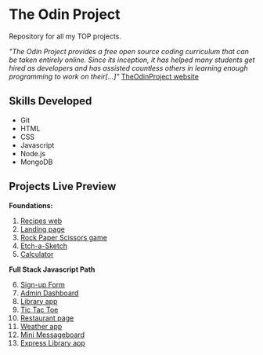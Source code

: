 # The Odin Project
Repository for all my TOP projects.

*"The Odin Project provides a free open source coding curriculum that can be taken entirely online. Since its inception, it has helped many students get hired as developers and has assisted countless others in learning enough programming to work on their[...]"*
[TheOdinProject website](https://www.theodinproject.com/)

## Skills Developed
- Git
- HTML
- CSS
- Javascript
- Node.js
- MongoDB

## Projects Live Preview
**Foundations:**
1. [Recipes web](https://jorgelg3.github.io/TheOdinProject/001-odin-recipes/)
2. [Landing page](https://jorgelg3.github.io/TheOdinProject/002-landing-page/)
3. [Rock Paper Scissors game](https://jorgelg3.github.io/TheOdinProject/003-rock-paper-scissors/)
4. [Etch-a-Sketch](https://jorgelg3.github.io/TheOdinProject/004-etch-a-sketch/)
5. [Calculator](https://jorgelg3.github.io/TheOdinProject/005-calculator/)
 
**Full Stack Javascript Path**

6. [Sign-up Form](https://jorgelg3.github.io/TheOdinProject/006-sign-up-form/)
7. [Admin Dashboard](https://jorgelg3.github.io/TheOdinProject/007-admin-dashboard/)
8. [Library app](https://jorgelg3.github.io/TheOdinProject/008-library/)
9. [Tic  Tac Toe](https://jorgelg3.github.io/TheOdinProject/009-tic-tac-toe/)
10. [Restaurant page](https://jorgelg3.github.io/TheOdinProject/010-restaurant-page/dist)
12. [Weather app](https://jorgelg3.github.io/TheOdinProject/012-weather-app)
22. [Mini Messageboard](https://mini-message-board-jorge.herokuapp.com/)
23. [Express Library app](https://express-library-mdn-tutorial.herokuapp.com/catalog)
